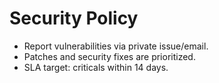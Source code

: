 # Security Policy

- Report vulnerabilities via private issue/email.
- Patches and security fixes are prioritized.
- SLA target: criticals within 14 days.
